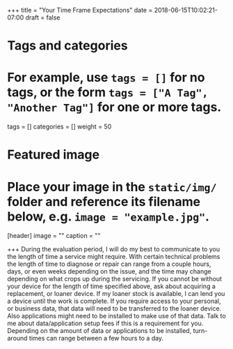 +++
title = "Your Time Frame Expectations"
date = 2018-06-15T10:02:21-07:00
draft = false

# Tags and categories
# For example, use `tags = []` for no tags, or the form `tags = ["A Tag", "Another Tag"]` for one or more tags.
tags = []
categories = []
weight = 50
# Featured image
# Place your image in the `static/img/` folder and reference its filename below, e.g. `image = "example.jpg"`.
[header]
image = ""
caption = ""

+++
During the evaluation period, I will do my best to communicate to you the length of time a service might require. With certain technical problems the length of time to diagnose or repair can range from a couple hours, days, or even weeks depending on the issue, and the time may change depending on what crops up during the servicing. If you cannot be without your device for the length of time specified above, ask about acquiring a replacement,  or loaner device. If my loaner stock is available, I can lend you a device until the work is complete. If you require access to your personal, or business data, that data will need to be transferred to the loaner device. Also applications might need to be installed to make use of that data. Talk to me about data/application setup fees if this is a requirement for you.  Depending on the amount of data or applications to be installed, turn-around times can range between a few hours to a day.
